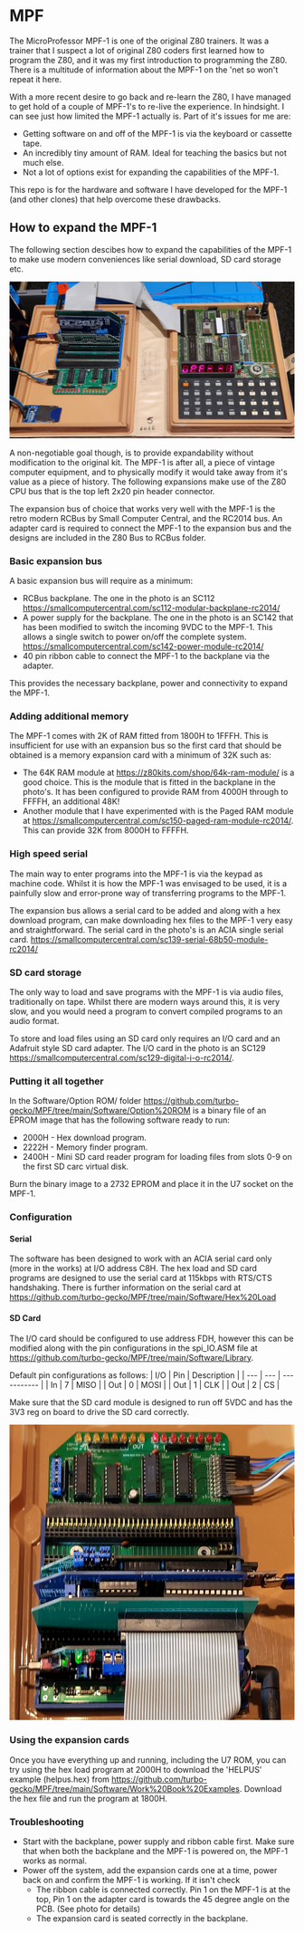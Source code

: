 # MPF

The MicroProfessor MPF-1 is one of the original Z80 trainers. It was a trainer that I suspect a lot of original Z80 coders first learned how to program the Z80, and it was my first introduction to programming the Z80. There is a multitude of information about the MPF-1 on the 'net so won't repeat it here.

With a more recent desire to go back and re-learn the Z80, I have managed to get hold of a couple of MPF-1's to re-live the experience. In hindsight. I can see just how limited the MPF-1 actually is. Part of it's issues for me are:
- Getting software on and off of the MPF-1 is via the keyboard or cassette tape.
- An incredibly tiny amount of RAM. Ideal for teaching the basics but not much else.
- Not a lot of options exist for expanding the capabilities of the MPF-1.

This repo is for the hardware and software I have developed for the MPF-1 (and other clones) that help overcome these drawbacks.

## How to expand the MPF-1
The following section descibes how to expand the capabilities of the MPF-1 to make use modern conveniences like serial download, SD card storage etc.

![MPF-1 with expansion](https://github.com/turbo-gecko/MPF/blob/main/MPF-1%20with%20RCBus.jpg)

A non-negotiable goal though, is to provide expandability without modification to the original kit. The MPF-1 is after all, a piece of vintage computer equipment, and to physically modify it would take away from it's value as a piece of history. The following expansions make use of the Z80 CPU bus that is the top left 2x20 pin header connector.

The expansion bus of choice that works very well with the MPF-1 is the retro modern RCBus by Small Computer Central, and the RC2014 bus. An adapter card is required to connect the MPF-1 to the expansion bus and the designs are included in the Z80 Bus to RCBus folder.

### Basic expansion bus
A basic expansion bus will require as a minimum:
- RCBus backplane. The one in the photo is an SC112 https://smallcomputercentral.com/sc112-modular-backplane-rc2014/
- A power supply for the backplane. The one in the photo is an SC142 that has been modified to switch the incoming 9VDC to the MPF-1. This allows a single switch to power on/off the complete system. https://smallcomputercentral.com/sc142-power-module-rc2014/
- 40 pin ribbon cable to connect the MPF-1 to the backplane via the adapter.

This provides the necessary backplane, power and connectivity to expand the MPF-1.

### Adding additional memory
The MPF-1 comes with 2K of RAM fitted from 1800H to 1FFFH. This is insufficient for use with an expansion bus so the first card that should be obtained is a memory expansion card with a minimum of 32K such as:
- The 64K RAM module at https://z80kits.com/shop/64k-ram-module/ is a good choice. This is the module that is fitted in the backplane in the photo's. It has been configured to provide RAM from 4000H through to FFFFH, an additional 48K!
- Another module that I have experimented with is the Paged RAM module at https://smallcomputercentral.com/sc150-paged-ram-module-rc2014/. This can provide 32K from 8000H to FFFFH.

### High speed serial
The main way to enter programs into the MPF-1 is via the keypad as machine code. Whilst it is how the MPF-1 was envisaged to be used, it is a painfully slow and error-prone way of transferring programs to the MPF-1.

The expansion bus allows a serial card to be added and along with a hex download program, can make downloading hex files to the MPF-1 very easy and straightforward. The serial card in the photo's is an ACIA single serial card. https://smallcomputercentral.com/sc139-serial-68b50-module-rc2014/

### SD card storage
The only way to load and save programs with the MPF-1 is via audio files, traditionally on tape. Whilst there are modern ways around this, it is very slow, and you would need a program to convert compiled programs to an audio format.

To store and load files using an SD card only requires an I/O card and an Adafruit style SD card adapter. The I/O card in the photo is an SC129 https://smallcomputercentral.com/sc129-digital-i-o-rc2014/.

### Putting it all together
In the Software/Option ROM/ folder https://github.com/turbo-gecko/MPF/tree/main/Software/Option%20ROM is a binary file of an EPROM image that has the following software ready to run:
- 2000H - Hex download program.
- 2222H - Memory finder program.
- 2400H - Mini SD card reader program for loading files from slots 0-9 on the first SD carc virtual disk.

Burn the binary image to a 2732 EPROM and place it in the U7 socket on the MPF-1.

### Configuration

#### Serial
The software has been designed to work with an ACIA serial card only (more in the works) at I/O address C8H. The hex load and SD card programs are designed to use the serial card at 115kbps with RTS/CTS handshaking. There is further information on the serial card at https://github.com/turbo-gecko/MPF/tree/main/Software/Hex%20Load

#### SD Card
The I/O card should be configured to use address FDH, however this can be modified along with the pin configurations in the spi_IO.ASM file at https://github.com/turbo-gecko/MPF/tree/main/Software/Library.

Default pin configurations as follows:
| I/O | Pin | Description |
| --- | --- | ----------- |
| In  |  7  | MISO        |
| Out |  0  | MOSI        |
| Out |  1  | CLK         |
| Out |  2  | CS          |

Make sure that the SD card module is designed to run off 5VDC and has the 3V3 reg on board to drive the SD card correctly.

![Expansion Bus](https://github.com/turbo-gecko/MPF/blob/main/RCBus-1.jpg)

### Using the expansion cards
Once you have everything up and running, including the U7 ROM, you can try using the hex load program at 2000H to download the 'HELPUS' example (helpus.hex) from https://github.com/turbo-gecko/MPF/tree/main/Software/Work%20Book%20Examples. Download the hex file and run the program at 1800H.


### Troubleshooting
- Start with the backplane, power supply and ribbon cable first. Make sure that when both the backplane and the MPF-1 is powered on, the MPF-1 works as normal.
- Power off the system, add the expansion cards one at a time, power back on and confirm the MPF-1 is working. If it isn't check
  - The ribbon cable is connected correctly. Pin 1 on the MPF-1 is at the top, Pin 1 on the adapter card is towards the 45 degree angle on the PCB. (See photo for details)
  - The expansion card is seated correctly in the backplane.
  
